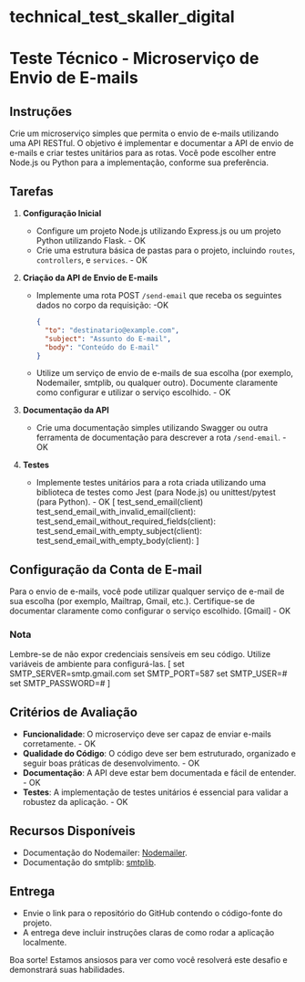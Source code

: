 # technical_test_skaller_digital

# Teste Técnico - Microserviço de Envio de E-mails

## Instruções
Crie um microserviço simples que permita o envio de e-mails utilizando uma API RESTful. O objetivo é implementar e documentar a API de envio de e-mails e criar testes unitários para as rotas. Você pode escolher entre Node.js ou Python para a implementação, conforme sua preferência.

## Tarefas

1. **Configuração Inicial**
   - Configure um projeto Node.js utilizando Express.js ou um projeto Python utilizando Flask. - OK
   - Crie uma estrutura básica de pastas para o projeto, incluindo `routes`, `controllers`, e `services`. - OK

2. **Criação da API de Envio de E-mails**
   - Implemente uma rota POST `/send-email` que receba os seguintes dados no corpo da requisição: -OK
     ```json
     {
       "to": "destinatario@example.com",
       "subject": "Assunto do E-mail",
       "body": "Conteúdo do E-mail"
     }
     ```
   - Utilize um serviço de envio de e-mails de sua escolha (por exemplo, Nodemailer, smtplib, ou qualquer outro). Documente claramente como configurar e utilizar o serviço escolhido. - OK

3. **Documentação da API**
   - Crie uma documentação simples utilizando Swagger ou outra ferramenta de documentação para descrever a rota `/send-email`. - OK

4. **Testes**
   - Implemente testes unitários para a rota criada utilizando uma biblioteca de testes como Jest (para Node.js) ou unittest/pytest (para Python). - OK [
      test_send_email(client)
      test_send_email_with_invalid_email(client):
      test_send_email_without_required_fields(client):
      test_send_email_with_empty_subject(client):
      test_send_email_with_empty_body(client):
   ]

## Configuração da Conta de E-mail

Para o envio de e-mails, você pode utilizar qualquer serviço de e-mail de sua escolha (por exemplo, Mailtrap, Gmail, etc.). Certifique-se de documentar claramente como configurar o serviço escolhido. [Gmail] - OK

### Nota

Lembre-se de não expor credenciais sensíveis em seu código. Utilize variáveis de ambiente para configurá-las. [
   set SMTP_SERVER=smtp.gmail.com
   set SMTP_PORT=587
   set SMTP_USER=#
   set SMTP_PASSWORD=#
]

## Critérios de Avaliação

- **Funcionalidade**: O microserviço deve ser capaz de enviar e-mails corretamente. - OK
- **Qualidade do Código**: O código deve ser bem estruturado, organizado e seguir boas práticas de desenvolvimento. - OK
- **Documentação**: A API deve estar bem documentada e fácil de entender. - OK
- **Testes**: A implementação de testes unitários é essencial para validar a robustez da aplicação. - OK

## Recursos Disponíveis

- Documentação do Nodemailer: [Nodemailer](https://nodemailer.com/about/).
- Documentação do smtplib: [smtplib](https://docs.python.org/3/library/smtplib.html).

## Entrega

- Envie o link para o repositório do GitHub contendo o código-fonte do projeto.
- A entrega deve incluir instruções claras de como rodar a aplicação localmente.

Boa sorte! Estamos ansiosos para ver como você resolverá este desafio e demonstrará suas habilidades.
